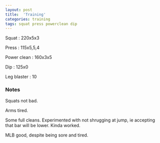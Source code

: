 ```yaml
---
layout: post
title:  'Training'
categories: training
tags: squat press powerclean dip
---
```


Squat       :   220x5x3

Press       :   115x5,5,4

Power clean :   160x3x5

Dip         :   125x0

Leg blaster :   10

### Notes

Squats not bad.

Arms tired.

Some full cleans. Experimented with not shrugging at jump, ie accepting that bar will be
lower. Kinda worked.

MLB good, despite being sore and tired.
